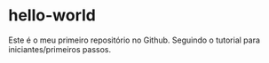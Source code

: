 # hello-world
Este é o meu primeiro repositório no Github. Seguindo o tutorial para iniciantes/primeiros passos.
